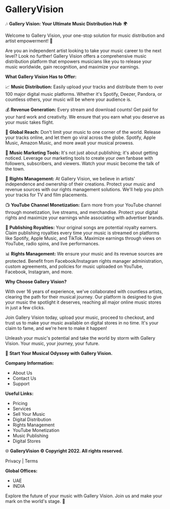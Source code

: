 # GalleryVision

🎶 **Gallery Vision: Your Ultimate Music Distribution Hub** 🌍

Welcome to Gallery Vision, your one-stop solution for music distribution and artist empowerment! 🚀

Are you an independent artist looking to take your music career to the next level? Look no further! Gallery Vision offers a comprehensive music distribution platform that empowers musicians like you to release your music worldwide, gain recognition, and maximize your earnings.

**What Gallery Vision Has to Offer:**

📈 **Music Distribution:** Easily upload your tracks and distribute them to over 100 major digital music platforms. Whether it's Spotify, Deezer, Pandora, or countless others, your music will be where your audience is.

💰 **Revenue Generation:** Every stream and download counts! Get paid for your hard work and creativity. We ensure that you earn what you deserve as your music takes flight.

📡 **Global Reach:** Don't limit your music to one corner of the world. Release your tracks online, and let them go viral across the globe. Spotify, Apple Music, Amazon Music, and more await your musical prowess.

🎯 **Music Marketing Tools:** It's not just about publishing; it's about getting noticed. Leverage our marketing tools to create your own fanbase with followers, subscribers, and viewers. Watch your music become the talk of the town.

🎵 **Rights Management:** At Gallery Vision, we believe in artists' independence and ownership of their creations. Protect your music and revenue sources with our rights management solutions. We'll help you pitch your tracks for TV and film placements.

📺 **YouTube Channel Monetization:** Earn more from your YouTube channel through monetization, live streams, and merchandise. Protect your digital rights and maximize your earnings while associating with advertiser brands.

📜 **Publishing Royalties:** Your original songs are potential royalty earners. Claim publishing royalties every time your music is streamed on platforms like Spotify, Apple Music, and TikTok. Maximize earnings through views on YouTube, radio spins, and live performances.

📊 **Rights Management:** We ensure your music and its revenue sources are protected. Benefit from Facebook/Instagram rights manager administration, custom agreements, and policies for music uploaded on YouTube, Facebook, Instagram, and more.

**Why Choose Gallery Vision?**

With over 16 years of experience, we've collaborated with countless artists, clearing the path for their musical journey. Our platform is designed to give your music the spotlight it deserves, reaching all major online music stores in just a few clicks.

Join Gallery Vision today, upload your music, proceed to checkout, and trust us to make your music available on digital stores in no time. It's your claim to fame, and we're here to make it happen!

Unleash your music's potential and take the world by storm with Gallery Vision. Your music, your journey, your future.

🎵 **Start Your Musical Odyssey with Gallery Vision.**

**Company Information:**
- About Us
- Contact Us
- Support

**Useful Links:**
- Pricing
- Services
- Sell Your Music
- Digital Distribution
- Rights Management
- YouTube Monetization
- Music Publishing
- Digital Stores

🌐 **GalleryVision © Copyright 2022. All rights reserved.**

Privacy | Terms

**Global Offices:**
- UAE
- INDIA

Explore the future of your music with Gallery Vision. Join us and make your mark on the world's stage. 🌟
